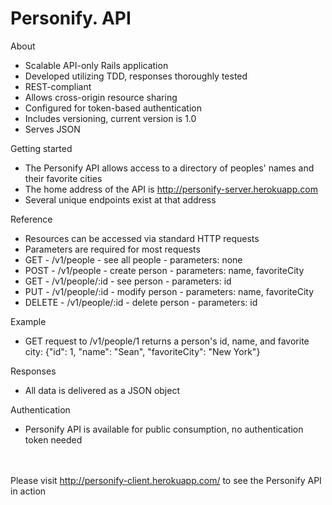 # Personify. API


About

- Scalable API-only Rails application
- Developed utilizing TDD, responses thoroughly tested
- REST-compliant
- Allows cross-origin resource sharing
- Configured for token-based authentication
- Includes versioning, current version is 1.0
- Serves JSON


Getting started

- The Personify API allows access to a directory of peoples' names and their favorite cities
- The home address of the API is http://personify-server.herokuapp.com
- Several unique endpoints exist at that address


Reference

- Resources can be accessed via standard HTTP requests
- Parameters are required for most requests
- GET - /v1/people - see all people - parameters: none
- POST - /v1/people - create person - parameters: name, favoriteCity
- GET - /v1/people/:id - see person - parameters: id
- PUT - /v1/people/:id - modify person - parameters: name, favoriteCity
- DELETE - /v1/people/:id - delete person - parameters: id


Example

- GET request to /v1/people/1 returns a person's id, name, and favorite city: {"id": 1, "name": "Sean", "favoriteCity": "New York"}


Responses

- All data is delivered as a JSON object


Authentication

- Personify API is available for public consumption, no authentication token needed

<br></br>
Please visit http://personify-client.herokuapp.com/ to see the Personify API in action
